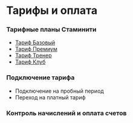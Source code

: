 # Тарифы и оплата

### Тарифные планы Стаминити
* [Тариф Базовый](/tariffs/basic.md)
* [Тариф Премиум](/tariffs/Premium.md)
* [Тариф Тренер](/tariffs/Coach.md)
* [Тариф Клуб](/tariffs/Club.md)

### Подключение тарифа
* Подключение на пробный период
* Переход на платный тариф

### Контроль начислений и оплата счетов

